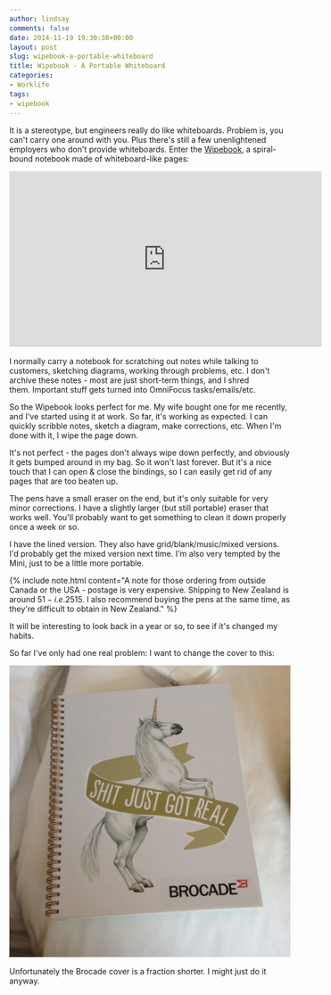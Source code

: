 ```yaml
---
author: lindsay
comments: false
date: 2014-11-19 19:30:38+00:00
layout: post
slug: wipebook-a-portable-whiteboard
title: Wipebook - A Portable Whiteboard
categories:
- Worklife
tags:
- wipebook
---
```


It is a stereotype, but engineers really do like whiteboards. Problem is, you can't carry one around with you. Plus there's still a few unenlightened employers who don't provide whiteboards. Enter the [Wipebook](http://www.wipebook.com), a spiral-bound notebook made of whiteboard-like pages:

<iframe width="560" height="315" src="https://www.youtube.com/embed/T7oyx6MUTB4?ecver=1" frameborder="0" allowfullscreen></iframe>

I normally carry a notebook for scratching out notes while talking to customers, sketching diagrams, working through problems, etc. I don't archive these notes - most are just short-term things, and I shred them. Important stuff gets turned into OmniFocus tasks/emails/etc.

So the Wipebook looks perfect for me. My wife bought one for me recently, and I've started using it at work. So far, it's working as expected. I can quickly scribble notes, sketch a diagram, make corrections, etc. When I'm done with it, I wipe the page down.

It's not perfect - the pages don't always wipe down perfectly, and obviously it gets bumped around in my bag. So it won't last forever. But it's a nice touch that I can open & close the bindings, so I can easily get rid of any pages that are too beaten up.

The pens have a small eraser on the end, but it's only suitable for very minor corrections. I have a slightly larger (but still portable) eraser that works well. You'll probably want to get something to clean it down properly once a week or so.

I have the lined version. They also have grid/blank/music/mixed versions. I'd probably get the mixed version next time. I'm also very tempted by the Mini, just to be a little more portable.

{% include note.html content="A note for those ordering from outside Canada or the USA - postage is very expensive. Shipping to New Zealand is around $51 - i.e. 25% more than the price of the book plus a pack of pens. [YouShop](https://www.nzpost.co.nz/tools/youshop), a re-mailer service, brought the shipping cost down to ~$15. I also recommend buying the pens at the same time, as they're difficult to obtain in New Zealand." %}

It will be interesting to look back in a year or so, to see if it's changed my habits.

So far I've only had one real problem: I want to change the cover to this:

[![Brocade Unicorn Book](/assets/2014/09/Brocade-Unicorn-Book.jpg)](/assets/2014/09/Brocade-Unicorn-Book.jpg)

Unfortunately the Brocade cover is a fraction shorter. I might just do it anyway.
